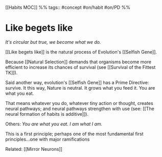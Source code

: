 [[Habits MOC]] %% tags:: #concept #on/habit #on/PD %% 
# Like begets like
*It's circular but true, we become what we do.*

[[Like begets like]] is the natural process of Evolution's [[Selfish Gene]]. 

Because [[Natural Selection]] demands that organisms become more efficient to increase its chances of survival (see [[Survival of the Fittest TK]]). 

Said another way, evolution's [[Selfish Gene]] has a Prime Directive: survive. It this way, Nature is neutral. It grows what you feed it. You are what you eat. 

That means whatever you do, whatever tiny action or thought, creates neural pathways; and neural pathways strengthen with use (see: [[The neural formation of habits is additive]]).

Others: *You are what you eat. I am what I am.*

This is a first principle; perhaps one of the most fundamental first principles...one with major ramifications 

Related: [[Mirror Neurons]]

